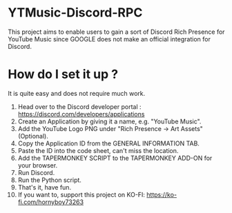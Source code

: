 # YTMusic-Discord-RPC
This project aims to enable users to gain a sort of Discord Rich Presence for YouTube Music since GOOGLE does not make an official integration for Discord.

# How do I set it up ?

It is quite easy and does not require much work.

1. Head over to the Discord developer portal : https://discord.com/developers/applications
2. Create an Application by giving it a name, e.g. "YouTube Music".
3. Add the YouTube Logo PNG under "Rich Presence -> Art Assets" (Optional).
4. Copy the Application ID from the GENERAL INFORMATION TAB.
5. Paste the ID into the code sheet, can't miss the location.
6. Add the TAPERMONKEY SCRIPT to the TAPERMONKEY ADD-ON for your browser.
7. Run Discord.
8. Run the Python script.
9. That's it, have fun.
10. If you want to, support this project on KO-FI: https://ko-fi.com/hornyboy73263

